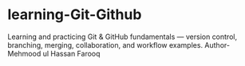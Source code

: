 # learning-Git-Github
Learning and practicing Git & GitHub fundamentals — version control, branching, merging, collaboration, and workflow examples.
Author-Mehmood ul Hassan Farooq
